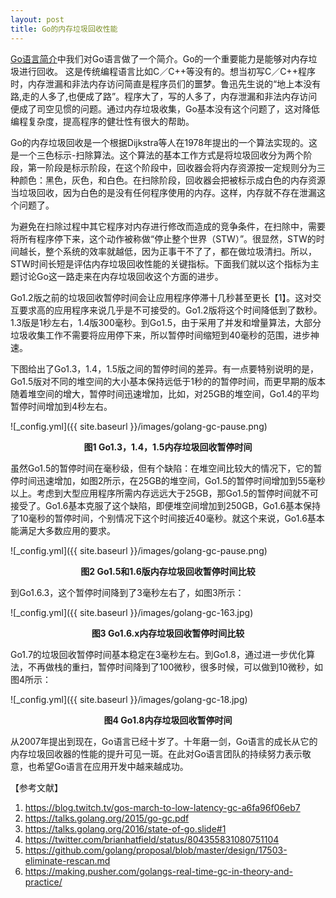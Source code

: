 ```yaml
---
layout: post
title: Go的内存垃圾回收性能
---
```

[Go语言简介](https://kenontech.github.io/go/)中我们对Go语言做了一个简介。Go的一个重要能力是能够对内存垃圾进行回收。 这是传统编程语言比如C／C++等没有的。想当初写C／C++程序时，内存泄漏和非法内存访问简直是程序员们的噩梦。鲁迅先生说的“地上本没有路,走的人多了,也便成了路”。程序大了，写的人多了，内存泄漏和非法内存访问便成了司空见惯的问题。通过内存垃圾收集，Go基本没有这个问题了，这对降低编程复杂度，提高程序的健壮性有很大的帮助。

Go的内存垃圾回收是一个根据Dijkstra等人在1978年提出的一个算法实现的。这是一个三色标示-扫除算法。这个算法的基本工作方式是将垃圾回收分为两个阶段，第一阶段是标示阶段，在这个阶段中，回收器会将内存资源按一定规则分为三种颜色：黑色，灰色，和白色。在扫除阶段，回收器会把被标示成白色的内存资源当垃圾回收，因为白色的是没有任何程序使用的内存。这样，内存就不存在泄漏这个问题了。

为避免在扫除过程中其它程序对内存进行修改而造成的竞争条件，在扫除中，需要将所有程序停下来，这个动作被称做“停止整个世界（STW）”。很显然，STW的时间越长，整个系统的效率就越低，因为正事干不了了，都在做垃圾清扫。所以，STW时间长短是评估内存垃圾回收性能的关键指标。下面我们就以这个指标为主题讨论Go这一路走来在内存垃圾回收这个方面的进步。

Go1.2版之前的垃圾回收暂停时间会让应用程序停滞十几秒甚至更长【1】。这对交互要求高的应用程序来说几乎是不可接受的。Go1.2版将这个时间降低到了数秒。1.3版是1秒左右，1.4版300毫秒。到Go1.5，由于采用了并发和增量算法，大部分垃圾收集工作不需要将应用停下来，所以暂停时间缩短到40毫秒的范围，进步神速。

下图给出了Go1.3，1.4，1.5版之间的暂停时间的差异。有一点要特别说明的是，Go1.5版对不同的堆空间的大小基本保持远低于1秒的的暂停时间，而更早期的版本随着堆空间的增大，暂停时间迅速增加，比如，对25GB的堆空间，Go1.4的平均暂停时间增加到4秒左右。

![_config.yml]({{ site.baseurl }}/images/golang-gc-pause.png)
<p align="center">
  <b>图1 Go1.3，1.4，1.5内存垃圾回收暂停时间</b><br>
</p>

虽然Go1.5的暂停时间在毫秒级，但有个缺陷：在堆空间比较大的情况下，它的暂停时间迅速增加，如图2所示，在25GB的堆空间，Go1.5的暂停时间增加到55毫秒以上。考虑到大型应用程序所需内存远远大于25GB，那Go1.5的暂停时间就不可接受了。Go1.6基本克服了这个缺陷，即便堆空间增加到250GB，Go1.6基本保持了10毫秒的暂停时间，个别情况下这个时间接近40毫秒。就这个来说，Go1.6基本能满足大多数应用的要求。

![_config.yml]({{ site.baseurl }}/images/golang-gc-pause.png)
<p align="center">
  <b>图2 Go1.5和1.6版内存垃圾回收暂停时间比较</b><br>
</p>

到Go1.6.3，这个暂停时间降到了3毫秒左右了，如图3所示：

![_config.yml]({{ site.baseurl }}/images/golang-gc-163.jpg)
<p align="center">
  <b>图3 Go1.6.x内存垃圾回收暂停时间比较</b><br>
</p>

Go1.7的垃圾回收暂停时间基本稳定在3毫秒左右。到Go1.8，通过进一步优化算法，不再做栈的重扫，暂停时间降到了100微秒，很多时候，可以做到10微秒，如图4所示：

![_config.yml]({{ site.baseurl }}/images/golang-gc-18.jpg)
<p align="center">
  <b>图4 Go1.8内存垃圾回收暂停时间</b><br>
</p>

从2007年提出到现在，Go语言已经十岁了。十年磨一剑，Go语言的成长从它的内存垃圾回收器的性能的提升可见一斑。在此对Go语言团队的持续努力表示敬意，也希望Go语言在应用开发中越来越成功。


【参考文献】
1. https://blog.twitch.tv/gos-march-to-low-latency-gc-a6fa96f06eb7
2. https://talks.golang.org/2015/go-gc.pdf
3. https://talks.golang.org/2016/state-of-go.slide#1
4. https://twitter.com/brianhatfield/status/804355831080751104
5. https://github.com/golang/proposal/blob/master/design/17503-eliminate-rescan.md
6. https://making.pusher.com/golangs-real-time-gc-in-theory-and-practice/
